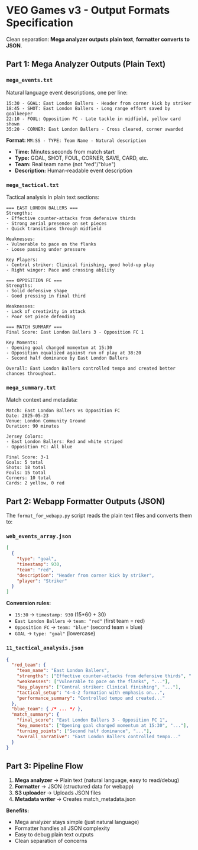# VEO Games v3 - Output Formats Specification

Clean separation: **Mega analyzer outputs plain text**, **formatter converts to JSON**.

## Part 1: Mega Analyzer Outputs (Plain Text)

### `mega_events.txt`
Natural language event descriptions, one per line:
```
15:30 - GOAL: East London Ballers - Header from corner kick by striker
18:45 - SHOT: East London Ballers - Long range effort saved by goalkeeper  
22:10 - FOUL: Opposition FC - Late tackle in midfield, yellow card shown
35:20 - CORNER: East London Ballers - Cross cleared, corner awarded
```

**Format:** `MM:SS - TYPE: Team Name - Natural description`
- **Time:** Minutes:seconds from match start
- **Type:** GOAL, SHOT, FOUL, CORNER, SAVE, CARD, etc.
- **Team:** Real team name (not "red"/"blue")
- **Description:** Human-readable event description

### `mega_tactical.txt`
Tactical analysis in plain text sections:
```
=== EAST LONDON BALLERS ===
Strengths:
- Effective counter-attacks from defensive thirds
- Strong aerial presence on set pieces
- Quick transitions through midfield

Weaknesses:  
- Vulnerable to pace on the flanks
- Loose passing under pressure

Key Players:
- Central striker: Clinical finishing, good hold-up play
- Right winger: Pace and crossing ability

=== OPPOSITION FC ===
Strengths:
- Solid defensive shape
- Good pressing in final third

Weaknesses:
- Lack of creativity in attack
- Poor set piece defending

=== MATCH SUMMARY ===
Final Score: East London Ballers 3 - Opposition FC 1

Key Moments:
- Opening goal changed momentum at 15:30
- Opposition equalized against run of play at 38:20
- Second half dominance by East London Ballers

Overall: East London Ballers controlled tempo and created better chances throughout.
```

### `mega_summary.txt`
Match context and metadata:
```
Match: East London Ballers vs Opposition FC
Date: 2025-05-23
Venue: London Community Ground
Duration: 90 minutes

Jersey Colors:
- East London Ballers: Red and white striped
- Opposition FC: All blue

Final Score: 3-1
Goals: 5 total
Shots: 18 total  
Fouls: 15 total
Corners: 10 total
Cards: 2 yellow, 0 red
```

## Part 2: Webapp Formatter Outputs (JSON)

The `format_for_webapp.py` script reads the plain text files and converts them to:

### `web_events_array.json` 
```json
[
  {
    "type": "goal",
    "timestamp": 930,
    "team": "red", 
    "description": "Header from corner kick by striker",
    "player": "Striker"
  }
]
```

**Conversion rules:**
- `15:30` → `timestamp: 930` (15*60 + 30)
- `East London Ballers` → `team: "red"` (first team = red)
- `Opposition FC` → `team: "blue"` (second team = blue)
- `GOAL` → `type: "goal"` (lowercase)

### `11_tactical_analysis.json`
```json
{
  "red_team": {
    "team_name": "East London Ballers",
    "strengths": ["Effective counter-attacks from defensive thirds", "..."],
    "weaknesses": ["Vulnerable to pace on the flanks", "..."],
    "key_players": ["Central striker: Clinical finishing", "..."],
    "tactical_setup": "4-4-2 formation with emphasis on...",
    "performance_summary": "Controlled tempo and created..."
  },
  "blue_team": { /* ... */ },
  "match_summary": {
    "final_score": "East London Ballers 3 - Opposition FC 1",
    "key_moments": ["Opening goal changed momentum at 15:30", "..."],
    "turning_points": ["Second half dominance", "..."],
    "overall_narrative": "East London Ballers controlled tempo..."
  }
}
```

## Part 3: Pipeline Flow

1. **Mega analyzer** → Plain text (natural language, easy to read/debug)
2. **Formatter** → JSON (structured data for webapp)
3. **S3 uploader** → Uploads JSON files  
4. **Metadata writer** → Creates match_metadata.json

**Benefits:**
- Mega analyzer stays simple (just natural language)
- Formatter handles all JSON complexity
- Easy to debug plain text outputs
- Clean separation of concerns